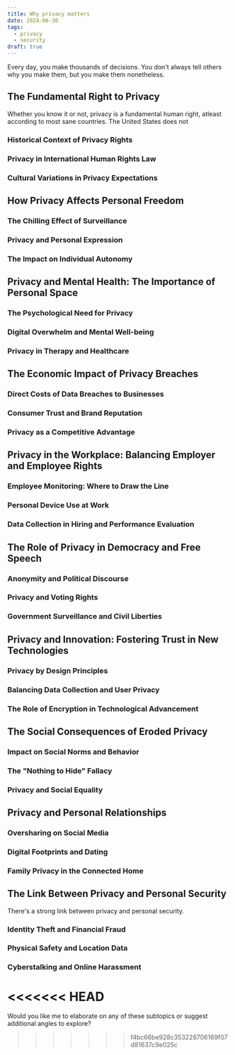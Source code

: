 ```yaml
---
title: Why privacy matters
date: 2024-06-30
tags:
  - privacy
  - security
draft: true
---
```

Every day, you make thousands of decisions. You don't always tell others why you make them, but you make them nonetheless.
## The Fundamental Right to Privacy
Whether you know it or not, privacy is a fundamental human right, atleast according to most sane countries. The United States does not 
### Historical Context of Privacy Rights
### Privacy in International Human Rights Law
### Cultural Variations in Privacy Expectations

## How Privacy Affects Personal Freedom
### The Chilling Effect of Surveillance
### Privacy and Personal Expression
### The Impact on Individual Autonomy

## Privacy and Mental Health: The Importance of Personal Space
### The Psychological Need for Privacy
### Digital Overwhelm and Mental Well-being
### Privacy in Therapy and Healthcare

## The Economic Impact of Privacy Breaches
### Direct Costs of Data Breaches to Businesses
### Consumer Trust and Brand Reputation
### Privacy as a Competitive Advantage

## Privacy in the Workplace: Balancing Employer and Employee Rights
### Employee Monitoring: Where to Draw the Line
### Personal Device Use at Work
### Data Collection in Hiring and Performance Evaluation

## The Role of Privacy in Democracy and Free Speech
### Anonymity and Political Discourse
### Privacy and Voting Rights
### Government Surveillance and Civil Liberties

## Privacy and Innovation: Fostering Trust in New Technologies
### Privacy by Design Principles
### Balancing Data Collection and User Privacy
### The Role of Encryption in Technological Advancement

## The Social Consequences of Eroded Privacy
### Impact on Social Norms and Behavior
### The "Nothing to Hide" Fallacy
### Privacy and Social Equality

## Privacy and Personal Relationships
### Oversharing on Social Media
### Digital Footprints and Dating
### Family Privacy in the Connected Home

## The Link Between Privacy and Personal Security
There's a strong link between privacy and personal security.
### Identity Theft and Financial Fraud
### Physical Safety and Location Data
### Cyberstalking and Online Harassment
<<<<<<< HEAD
=======

Would you like me to elaborate on any of these subtopics or suggest additional angles to explore?

>>>>>>> f4bc66be928c353228706169f07d81637c9e025c